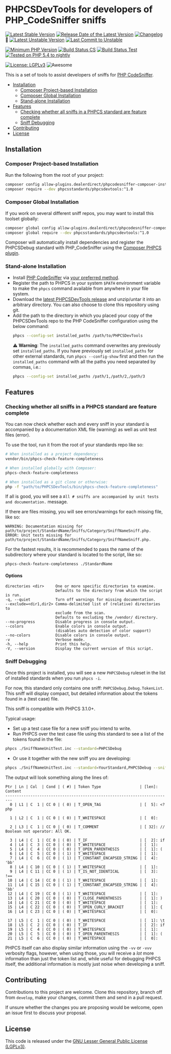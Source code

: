 PHPCSDevTools for developers of PHP_CodeSniffer sniffs
=====================================================

<div aria-hidden="true">

[![Latest Stable Version](https://poser.pugx.org/phpcsstandards/phpcsdevtools/v/stable)](https://packagist.org/packages/phpcsstandards/phpcsdevtools)
[![Release Date of the Latest Version](https://img.shields.io/github/release-date/PHPCSStandards/PHPCSDevTools.svg?maxAge=1800)](https://github.com/PHPCSStandards/PHPCSDevTools/releases)
[![Changelog](https://img.shields.io/github/v/release/PHPCSStandards/PHPCSDevTools?label=Changelog&sort=semver)](https://github.com/PHPCSStandards/PHPCSDevTools/blob/stable/CHANGELOG.md)
:construction:
[![Latest Unstable Version](https://img.shields.io/badge/unstable-dev--develop-e68718.svg?maxAge=2419200)](https://packagist.org/packages/phpcsstandards/phpcsdevtools#dev-develop)
[![Last Commit to Unstable](https://img.shields.io/github/last-commit/PHPCSStandards/PHPCSDevTools/develop.svg)](https://github.com/PHPCSStandards/PHPCSDevTools/commits/develop)

[![Minimum PHP Version](https://img.shields.io/packagist/php-v/phpcsstandards/phpcsdevtools.svg?maxAge=3600)](https://packagist.org/packages/phpcsstandards/phpcsdevtools)
[![Build Status CS](https://github.com/PHPCSStandards/PHPCSDevTools/actions/workflows/cs.yml/badge.svg)](https://github.com/PHPCSStandards/PHPCSDevTools/actions/workflows/cs.yml)
[![Build Status Test](https://github.com/PHPCSStandards/PHPCSDevTools/actions/workflows/test.yml/badge.svg)](https://github.com/PHPCSStandards/PHPCSDevTools/actions/workflows/test.yml)
[![Tested on PHP 5.4 to nightly](https://img.shields.io/badge/tested%20on-PHP%205.4%20|%205.5%20|%205.6%20|%207.0%20|%207.1%20|%207.2%20|%207.3%20|%207.4%20|%208.0%20|%208.1%20|%20nightly-brightgreen.svg?maxAge=2419200)](https://github.com/PHPCSStandards/PHPCSDevTools/actions?query=workflow%3ATest)

[![License: LGPLv3](https://poser.pugx.org/phpcsstandards/phpcsdevtools/license)](https://github.com/PHPCSStandards/PHPCSDevTools/blob/stable/LICENSE)
![Awesome](https://img.shields.io/badge/awesome%3F-yes!-brightgreen.svg)

</div>

This is a set of tools to assist developers of sniffs for [PHP CodeSniffer](https://github.com/squizlabs/PHP_CodeSniffer).

* [Installation](#installation)
    + [Composer Project-based Installation](#composer-project-based-installation)
    + [Composer Global Installation](#composer-global-installation)
    + [Stand-alone Installation](#stand-alone-installation)
* [Features](#features)
    + [Checking whether all sniffs in a PHPCS standard are feature complete](#checking-whether-all-sniffs-in-a-phpcs-standard-are-feature-complete)
    + [Sniff Debugging](#sniff-debugging)
* [Contributing](#contributing)
* [License](#license)


Installation
-------------------------------------------

### Composer Project-based Installation

Run the following from the root of your project:
```bash
composer config allow-plugins.dealerdirect/phpcodesniffer-composer-installer true
composer require --dev phpcsstandards/phpcsdevtools:^1.0
```

### Composer Global Installation

If you work on several different sniff repos, you may want to install this toolset globally:
```bash
composer global config allow-plugins.dealerdirect/phpcodesniffer-composer-installer true
composer global require --dev phpcsstandards/phpcsdevtools:^1.0
```

Composer will automatically install dependencies and register the PHPCSDebug standard with PHP_CodeSniffer using the [Composer PHPCS plugin](https://github.com/PHPCSStandards/composer-installer).


### Stand-alone Installation

* Install [PHP CodeSniffer](https://github.com/squizlabs/PHP_CodeSniffer) via [your preferred method](https://github.com/squizlabs/PHP_CodeSniffer#installation).
* Register the path to PHPCS in your system `$PATH` environment variable to make the `phpcs` command available from anywhere in your file system.
* Download the [latest PHPCSDevTools release](https://github.com/PHPCSStandards/PHPCSDevTools/releases) and unzip/untar it into an arbitrary directory.
    You can also choose to clone this repository using git.
* Add the path to the directory in which you placed your copy of the PHPCSDevTools repo to the PHP CodeSniffer configuration using the below command:
   ```bash
   phpcs --config-set installed_paths /path/to/PHPCSDevTools
   ```
   :warning: **Warning**: The `installed_paths` command overwrites any previously set `installed_paths`. If you have previously set `installed_paths` for other external standards, run `phpcs --config-show` first and then run the `installed_paths` command with all the paths you need separated by commas, i.e.:
   ```bash
   phpcs --config-set installed_paths /path/1,/path/2,/path/3
   ```


Features
------------------------------

### Checking whether all sniffs in a PHPCS standard are feature complete

You can now check whether each and every sniff in your standard is accompanied by a documentation XML file (warning) as well as unit test files (error).

To use the tool, run it from the root of your standards repo like so:
```bash
# When installed as a project dependency:
vendor/bin/phpcs-check-feature-completeness

# When installed globally with Composer:
phpcs-check-feature-completeness

# When installed as a git clone or otherwise:
php -f "path/to/PHPCSDevTools/bin/phpcs-check-feature-completeness"
```

If all is good, you will see a `All # sniffs are accompanied by unit tests and documentation.` message.

If there are files missing, you will see errors/warnings for each missing file, like so:
```
WARNING: Documentation missing for path/to/project/StandardName/Sniffs/Category/SniffNameSniff.php.
ERROR: Unit tests missing for path/to/project/StandardName/Sniffs/Category/SniffNameSniff.php.
```

For the fastest results, it is recommended to pass the name of the subdirectory where your standard is located to the script, like so:
```bash
phpcs-check-feature-completeness ./StandardName
```

#### Options
```
directories <dir>     One or more specific directories to examine.
                      Defaults to the directory from which the script is run.
-q, --quiet           Turn off warnings for missing documentation.
--exclude=<dir1,dir2> Comma-delimited list of (relative) directories to
                      exclude from the scan.
                      Defaults to excluding the /vendor/ directory.
--no-progress         Disable progress in console output.
--colors              Enable colors in console output.
                      (disables auto detection of color support)
--no-colors           Disable colors in console output.
-v                    Verbose mode.
-h, --help            Print this help.
-V, --version         Display the current version of this script.
```


### Sniff Debugging

Once this project is installed, you will see a new `PHPCSDebug` ruleset in the list of installed standards when you run `phpcs -i`.

For now, this standard only contains one sniff: `PHPCSDebug.Debug.TokenList`.
This sniff will display compact, but detailed information about the tokens found in a (test case) file.

This sniff is compatible with PHPCS 3.1.0+.

Typical usage:
* Set up a test case file for a new sniff you intend to write.
* Run PHPCS over the test case file using this standard to see a list of the tokens found in the file:
```bash
phpcs ./SniffNameUnitTest.inc --standard=PHPCSDebug
```
* Or use it together with the new sniff you are developing:
```bash
phpcs ./SniffNameUnitTest.inc --standard=YourStandard,PHPCSDebug --sniffs=YourStandard.Category.NewSniffName,PHPCSDebug.Debug.TokenList
```

The output will look something along the lines of:
```
Ptr | Ln | Col  | Cond | ( #) | Token Type                 | [len]: Content
-------------------------------------------------------------------------
  0 | L1 | C  1 | CC 0 | ( 0) | T_OPEN_TAG                 | [  5]: <?php

  1 | L2 | C  1 | CC 0 | ( 0) | T_WHITESPACE               | [  0]:

  2 | L3 | C  1 | CC 0 | ( 0) | T_COMMENT                  | [ 32]: // Boolean not operator: All OK.

  3 | L4 | C  1 | CC 0 | ( 0) | T_IF                       | [  2]: if
  4 | L4 | C  3 | CC 0 | ( 0) | T_WHITESPACE               | [  1]:
  5 | L4 | C  4 | CC 0 | ( 0) | T_OPEN_PARENTHESIS         | [  1]: (
  6 | L4 | C  5 | CC 0 | ( 1) | T_WHITESPACE               | [  1]:
  7 | L4 | C  6 | CC 0 | ( 1) | T_CONSTANT_ENCAPSED_STRING | [  4]: 'bb'
  8 | L4 | C 10 | CC 0 | ( 1) | T_WHITESPACE               | [  1]:
  9 | L4 | C 11 | CC 0 | ( 1) | T_IS_NOT_IDENTICAL         | [  3]: !==
 10 | L4 | C 14 | CC 0 | ( 1) | T_WHITESPACE               | [  1]:
 11 | L4 | C 15 | CC 0 | ( 1) | T_CONSTANT_ENCAPSED_STRING | [  4]: 'bb'
 12 | L4 | C 19 | CC 0 | ( 1) | T_WHITESPACE               | [  1]:
 13 | L4 | C 20 | CC 0 | ( 0) | T_CLOSE_PARENTHESIS        | [  1]: )
 14 | L4 | C 21 | CC 0 | ( 0) | T_WHITESPACE               | [  1]:
 15 | L4 | C 22 | CC 0 | ( 0) | T_OPEN_CURLY_BRACKET       | [  1]: {
 16 | L4 | C 23 | CC 0 | ( 0) | T_WHITESPACE               | [  0]:

 17 | L5 | C  1 | CC 0 | ( 0) | T_WHITESPACE               | [  1]: \t
 18 | L5 | C  2 | CC 0 | ( 0) | T_IF                       | [  2]: if
 19 | L5 | C  4 | CC 0 | ( 0) | T_WHITESPACE               | [  1]:
 20 | L5 | C  5 | CC 0 | ( 0) | T_OPEN_PARENTHESIS         | [  1]: (
 21 | L5 | C  6 | CC 0 | ( 0) | T_WHITESPACE               | [  0]:
```

PHPCS itself can also display similar information using the `-vv` or `-vvv` verbosity flags, however, when using those, you will receive a *lot* more information than just the token list and, while useful for debugging PHPCS itself, the additional information is mostly just noise when developing a sniff.


Contributing
-------
Contributions to this project are welcome. Clone this repository, branch off from `develop`, make your changes, commit them and send in a pull request.

If unsure whether the changes you are proposing would be welcome, open an issue first to discuss your proposal.

License
-------
This code is released under the [GNU Lesser General Public License (LGPLv3)](http://www.gnu.org/copyleft/lesser.html).
